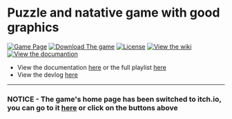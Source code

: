 # Puzzle and natative game with good graphics
[![Game Page](https://badgen.net/badge/Go%20To%20The/HOME%20PAGE/orange)](https://rcaudillo.itch.io/gh-project-3d-puzzle-run)
[![Download The game](https://badgen.net/badge/Download/Direct%20Download/?color=blue&icon=windows&label)](https://github.com/rcaudillo/GH-3d-puzzle/blob/main/GameSRC/GameNotAvailableForDownload.md)
[![License](https://badgen.net/badge/license/MIT/cyan)](https://github.com/rcaudillo/GH-3d-platformer/blob/main/LICENSE)
[![View the wiki](https://badgen.net/badge/View%20The/WIKI/orange)](https://github.com/rcaudillo/GH-3d-puzzle/wiki)
[![View the documantion](https://badgen.net/badge/View%20The/DOCUMENTATION/orange)](https://github.com/rcaudillo/GH-3d-platformer/projects/1)
* View the documentation [here](https://github.com/rcaudillo/GH-3d-platformer/projects/1) or the full playlist [here]()
* View the devlog [here](https://rcaudillo.itch.io/gh-project-3d-puzzle-run/devlog)
***
### NOTICE - The game's home page has been switched to itch.io, you can go to it [here](https://rcaudillo.itch.io/gh-project-3d-puzzle-run) or click on the buttons above
